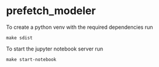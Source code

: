 # prefetch_modeler

To create a python venv with the required dependencies run
```shell
make sdist
```
To start the jupyter notebook server run
```shell
make start-notebook
```

